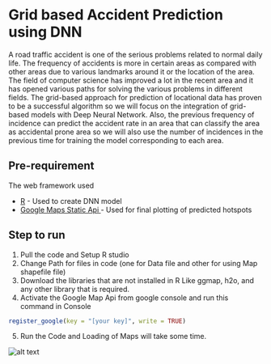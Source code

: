 # Grid based Accident Prediction using DNN


A road traffic accident is one of the serious problems related to normal daily life. The frequency of accidents is more in certain areas as compared with other areas due to various landmarks around it or the location of the area. The field of computer science has improved a lot in the recent area and it has opened various paths for solving the various problems in different fields. The grid-based approach for prediction of locational data has proven to be a successful algorithm so we will focus on the integration of grid-based models with Deep Neural Network. Also, the previous frequency of incidence can predict the accident rate in an area that can classify the area as accidental prone area so we will also use the number of incidences in the previous time for training the model corresponding to each area.

## Pre-requirement 

The web framework used
* [R](https://www.r-project.org/) - Used to create DNN model
* [Google Maps Static Api ](https://developers.google.com/maps/documentation) - Used for final plotting of predicted hotspots


## 



## Step to run
1. Pull the code and Setup R studio
2. Change Path for files in code (one for Data file and other for using Map shapefile file)
3. Download the libraries that are not installed in R Like ggmap, h2o, and any other library that is required.
4. Activate the Google Map Api from google console and run this command in Console
```R
register_google(key = "[your key]", write = TRUE)
```
5. Run the Code and Loading of Maps will take some time.


![alt text](https://github.com/Hardik0175/Neural_Net_Project/Images/Master/MAP.jpg?raw=true)
